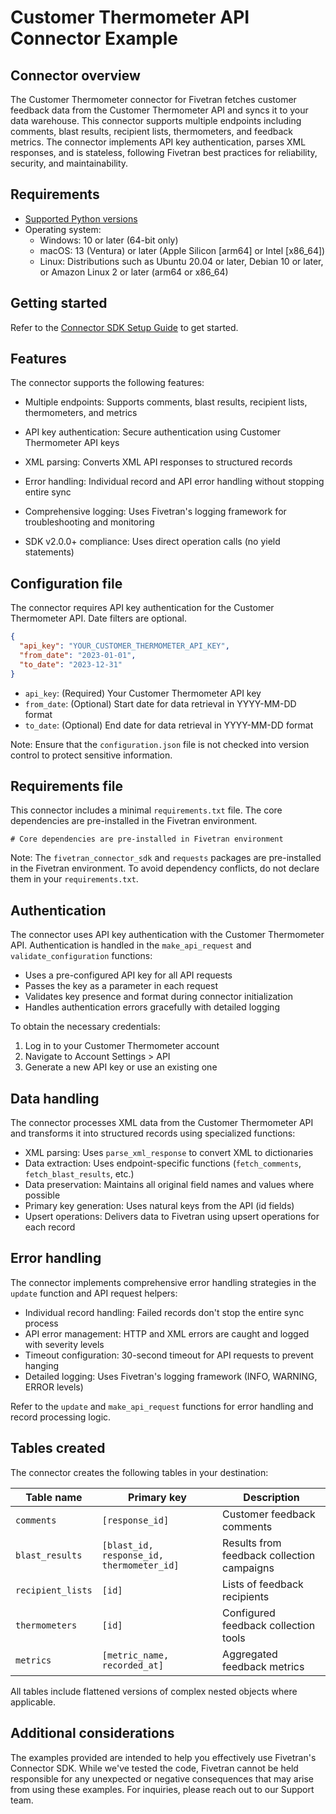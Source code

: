 # Customer Thermometer API Connector Example

## Connector overview

The Customer Thermometer connector for Fivetran fetches customer feedback data from the Customer Thermometer API and syncs it to your data warehouse. This connector supports multiple endpoints including comments, blast results, recipient lists, thermometers, and feedback metrics. The connector implements API key authentication, parses XML responses, and is stateless, following Fivetran best practices for reliability, security, and maintainability.

## Requirements

* [Supported Python versions](https://github.com/fivetran/fivetran_connector_sdk/blob/main/README.md#requirements)
* Operating system:
  * Windows: 10 or later (64-bit only)
  * macOS: 13 (Ventura) or later (Apple Silicon [arm64] or Intel [x86_64])
  * Linux: Distributions such as Ubuntu 20.04 or later, Debian 10 or later, or Amazon Linux 2 or later (arm64 or x86_64)

## Getting started

Refer to the [Connector SDK Setup Guide](https://fivetran.com/docs/connectors/connector-sdk/setup-guide) to get started.

## Features

The connector supports the following features:

- Multiple endpoints: Supports comments, blast results, recipient lists, thermometers, and metrics
- API key authentication: Secure authentication using Customer Thermometer API keys
- XML parsing: Converts XML API responses to structured records

- Error handling: Individual record and API error handling without stopping entire sync
- Comprehensive logging: Uses Fivetran's logging framework for troubleshooting and monitoring
- SDK v2.0.0+ compliance: Uses direct operation calls (no yield statements)

## Configuration file

The connector requires API key authentication for the Customer Thermometer API. Date filters are optional.

```json
{
  "api_key": "YOUR_CUSTOMER_THERMOMETER_API_KEY",
  "from_date": "2023-01-01",
  "to_date": "2023-12-31"
}
```

- `api_key`: (Required) Your Customer Thermometer API key
- `from_date`: (Optional) Start date for data retrieval in YYYY-MM-DD format
- `to_date`: (Optional) End date for data retrieval in YYYY-MM-DD format

Note: Ensure that the `configuration.json` file is not checked into version control to protect sensitive information.

## Requirements file

This connector includes a minimal `requirements.txt` file. The core dependencies are pre-installed in the Fivetran environment.

```
# Core dependencies are pre-installed in Fivetran environment
```

Note: The `fivetran_connector_sdk` and `requests` packages are pre-installed in the Fivetran environment. To avoid dependency conflicts, do not declare them in your `requirements.txt`.

## Authentication

The connector uses API key authentication with the Customer Thermometer API. Authentication is handled in the `make_api_request` and `validate_configuration` functions:

- Uses a pre-configured API key for all API requests
- Passes the key as a parameter in each request
- Validates key presence and format during connector initialization
- Handles authentication errors gracefully with detailed logging

To obtain the necessary credentials:
1. Log in to your Customer Thermometer account
2. Navigate to Account Settings > API
3. Generate a new API key or use an existing one

## Data handling

The connector processes XML data from the Customer Thermometer API and transforms it into structured records using specialized functions:

- XML parsing: Uses `parse_xml_response` to convert XML to dictionaries
- Data extraction: Uses endpoint-specific functions (`fetch_comments`, `fetch_blast_results`, etc.)
- Data preservation: Maintains all original field names and values where possible
- Primary key generation: Uses natural keys from the API (id fields)
- Upsert operations: Delivers data to Fivetran using upsert operations for each record

## Error handling

The connector implements comprehensive error handling strategies in the `update` function and API request helpers:

- Individual record handling: Failed records don't stop the entire sync process
- API error management: HTTP and XML errors are caught and logged with severity levels
- Timeout configuration: 30-second timeout for API requests to prevent hanging
- Detailed logging: Uses Fivetran's logging framework (INFO, WARNING, ERROR levels)


Refer to the `update` and `make_api_request` functions for error handling and record processing logic.

## Tables created

The connector creates the following tables in your destination:

| Table name        | Primary key                              | Description                                 |
|-------------------|------------------------------------------|---------------------------------------------|
| `comments`        | `[response_id]`                          | Customer feedback comments                  |
| `blast_results`   | `[blast_id, response_id, thermometer_id]`| Results from feedback collection campaigns  |
| `recipient_lists` | `[id]`                                   | Lists of feedback recipients                |
| `thermometers`    | `[id]`                                   | Configured feedback collection tools        |
| `metrics`         | `[metric_name, recorded_at]`             | Aggregated feedback metrics                 |

All tables include flattened versions of complex nested objects where applicable.

## Additional considerations

The examples provided are intended to help you effectively use Fivetran's Connector SDK. While we've tested the code, Fivetran cannot be held responsible for any unexpected or negative consequences that may arise from using these examples. For inquiries, please reach out to our Support team.